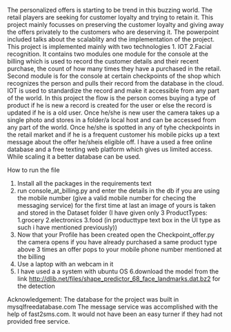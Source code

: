 The personalized offers is  starting to be trend in this buzzing world. The retail players are seeking for customer loyalty and trying to retain it. This project mainly focusses on preserving the customer loyalty and giving away the offers privately to the customers who are deserving it. The powerpoint included talks about the scalablity and the implementation of the project. This project is implemented mainly with two technologies 1. IOT 2.Facial recognition. It contains two modules one module for the console at the billing which is used to record the customer details and their recent purchase, the count of how many times they have a purchased in the retail. Second module is for the console at certain checkpoints of the shop which recognizes the person and pulls their record from the database in the cloud. IOT is used to standardize the record and make it accessible from any part of the world.
	In this project the flow is the person comes buying a type of product if he is new a record is created for the user or else the record is updated if he is a old user. Once he/she is new user the camera takes up a single photo and stores in a folder/a local host and can be accessed from any part of the world. Once he/she is spotted in any of tyhe checkpoints in the retail market and if he is a frequent customer his mobile picks up a text message about the offer he/sheis eligible off. I have a used a free online database and a free texting web platform which gives us limited access. While scaling it a better database can be used.
 











How to run the file 

1. Install all the packages in the requirements text
2. run console_at_billing.py and enter the details in the db if you are using the mobile number (give a valid mobile number for checing the messaging service) for the first time at last an image of yours is taken and stored in the Dataset folder
										(I have given only 3 ProductTypes: 1.grocery 2.electronics 3.food (in producttype text box in the UI type as such i have mentioned previously))
3. Now that your Profile has been created open the Checkpoint_offer.py the camera opens if you have already purchased a same product type above 3 times an offer pops to your mobile phone number mentioned at the billing
4. Use a laptop with an webcam in it 
5. I have used a a system with ubuntu OS
6.download the model from the link http://dlib.net/files/shape_predictor_68_face_landmarks.dat.bz2 for the detection




Acknowledgement:
The database for the project was built in mysqlfreedatabase.com 
The message service was accomplished with the help of fast2sms.com. 
It would not have been an easy turner if they had not provided free service.
